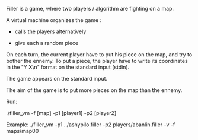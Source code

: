 Filler is a game, where two players / algorithm are fighting on a map.

A virtual machine organizes the game :

- calls the players alternatively

- give each a random piece

On each turn, the current player have to put his piece on the map, and try to bother the ennemy. To put a piece, the player have to write its coordinates in the "Y X\n" format on the standard input (stdin).

The game appears on the standard input.

The aim of the game is to put more pieces on the map than the ennemy.

Run:

./filler_vm -f [map] -p1 [player1] -p2 [player2]

Example:
./filler_vm -p1 ../ashypilo.filler -p2 players/abanlin.filler -v -f maps/map00
